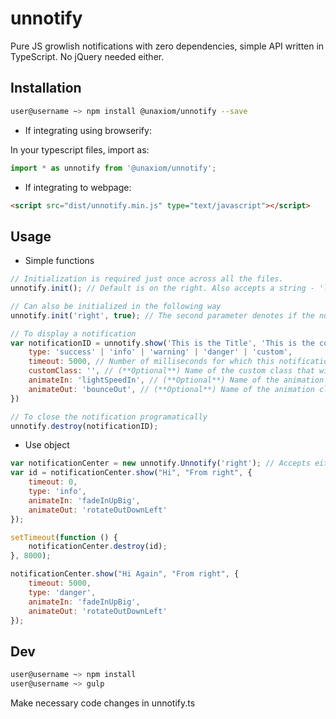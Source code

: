 # unnotify

Pure JS growlish notifications with zero dependencies, simple API written in TypeScript. No jQuery needed either.

## Installation

```bash
user@username ~> npm install @unaxiom/unnotify --save
```

- If integrating using browserify:

In your typescript files, import as:

```ts
import * as unnotify from '@unaxiom/unnotify';
```

- If integrating to webpage:

```html
<script src="dist/unnotify.min.js" type="text/javascript"></script>
```

## Usage

- Simple functions

```js
// Initialization is required just once across all the files.
unnotify.init(); // Default is on the right. Also accepts a string - 'left' or 'right'.

// Can also be initialized in the following way
unnotify.init('right', true); // The second parameter denotes if the notification should have the ability to be clickable. Default is false.

// To display a notification
var notificationID = unnotify.show('This is the Title', 'This is the content', {
    type: 'success' | 'info' | 'warning' | 'danger' | 'custom',
    timeout: 5000, // Number of milliseconds for which this notification needs to be displayed. If value is 0, then it won't be automatically destroyed.
    customClass: '', // (**Optional**) Name of the custom class that will be used instead of builtin classes. For this to be used, **type** should be set to 'custom'. 
    animateIn: 'lightSpeedIn', // (**Optional**) Name of the animation class (from animate.css) that needs to be used while creating the notification.
    animateOut: 'bounceOut', // (**Optional**) Name of the animation class (from animate.css) that needs to be used while destroying the notification.
})

// To close the notification programatically
unnotify.destroy(notificationID);
```

- Use object

```js
var notificationCenter = new unnotify.Unnotify('right'); // Accepts either 'right' or 'left'
var id = notificationCenter.show("Hi", "From right", {
    timeout: 0,
    type: 'info',
    animateIn: 'fadeInUpBig',
    animateOut: 'rotateOutDownLeft'
});

setTimeout(function () {
    notificationCenter.destroy(id);
}, 8000);

notificationCenter.show("Hi Again", "From right", {
    timeout: 5000,
    type: 'danger',
    animateIn: 'fadeInUpBig',
    animateOut: 'rotateOutDownLeft'
});
```

## Dev

```bash
user@username ~> npm install
user@username ~> gulp
```

Make necessary code changes in unnotify.ts